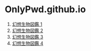 # OnlyPwd.github.io

1. [幻想生物図鑑 1](/(C64)%20%5BSHRINE(人丸)%5D%20幻想生物図鑑%201%20%5B幻想生物图鉴吧X漫之学园吧联合汉化制作%5D/双击启动.html)
2. [幻想生物図鑑 2](/(C67)%20%5BSHRINE(人丸)%5D%20幻想生物図鑑%202%20%5B幻想生物图鉴吧X漫之学园吧联合汉化制作%5D/双击启动.html)
3. [幻想生物図鑑 3](/(C69)%20%5BSHRINE(人丸)%5D%20幻想生物図鑑%203%20%5B幻想生物图鉴吧X漫之学园吧联合汉化制作%5D/双击启动.html)
4. [幻想生物図鑑 4](/(C71)%20%5BSHRINE(人丸)%5D%20幻想生物図鑑%204%20%5B角虫国国都汉化%5D/双击此处开始.html)
